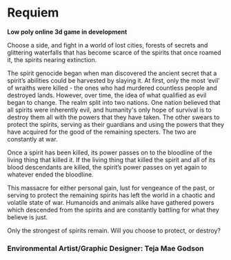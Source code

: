 Requiem
=======

**Low poly online 3d game in development**

Choose a side, and fight in a world of lost cities, forests of secrets and glittering waterfalls that has become scarce of the spirits that once roamed it, the spirits nearing extinction.

The spirit genocide began when man discovered the ancient secret that a spirit’s abilities could be harvested by slaying it. At first, only the most ‘evil’ of wraiths were killed - the ones who had murdered countless people and destroyed lands. However, over time, the idea of what qualified as evil began to change. The realm split into two nations. One nation believed that all spirits were inherently evil, and humanity's only hope of survival is to destroy them all with the powers that they have taken. The other swears to protect the spirits, serving as their guardians and using the powers that they have acquired for the good of the remaining specters. The two are constantly at war.

Once a spirit has been killed, its power passes on to the bloodline of the living thing that killed it. If the living thing that killed the spirit and all of its blood descendants are killed, the spirit’s power passes on yet again to whatever ended the bloodline.

This massacre for either personal gain, lust for vengeance of the past, or serving to protect the remaining spirits has left the world in a chaotic and volatile state of war. Humanoids and animals alike have gathered powers which descended from the spirits and are constantly battling for what they believe is just.

Only the strongest of spirits remain. Will you choose to protect, or destroy?

### Environmental Artist/Graphic Designer: Teja Mae Godson ###
